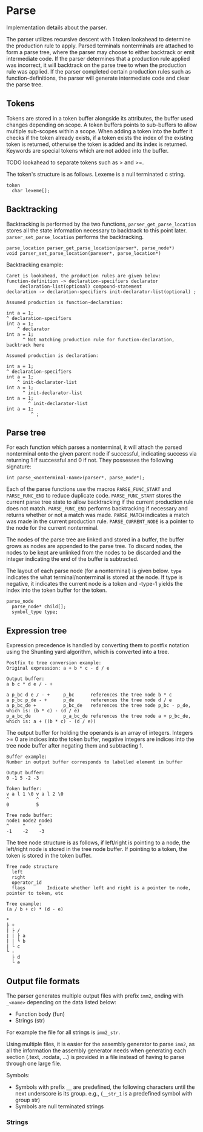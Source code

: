 # Parse

Implementation details about the parser.

The parser utilizes recursive descent with 1 token lookahead to determine the production rule to apply. Parsed terminals nonterminals are attached to form a parse tree, where the parser may choose to either backtrack or emit intermediate code. If the parser determines that a production rule applied was incorrect, it will backtrack on the parse tree to when the production rule was applied. If the parser completed certain production rules such as function-definitions, the parser will generate intermediate code and clear the parse tree.

## Tokens

Tokens are stored in a token buffer alongside its attributes, the buffer used changes depending on scope. A token buffers points to sub-buffers to allow multiple sub-scopes within a scope. When adding a token into the buffer it checks if the token already exists, if a token exists the index of the existing token is returned, otherwise the token is added and its index is returned. Keywords are special tokens which are not added into the buffer.

TODO lookahead to separate tokens such as > and >=.

The token's structure is as follows. Lexeme is a null terminated c string.

```
token
  char lexeme[];
```

## Backtracking

Backtracking is performed by the two functions, `parser_get_parse_location` stores all the state information necessary to backtrack to this point later. `parser_set_parse_location` performs the backtracking.

```
parse_location parser_get_parse_location(parser*, parse_node*)
void parser_set_parse_location(pareser*, parse_location*)
```

Backtracking example:

```
Caret is lookahead, the production rules are given below:
function-definition -> declaration-specifiers declarator
     declaration-list(optional) compound-statement
declaration -> declaration-specifiers init-declarator-list(optional) ;

Assumed production is function-declaration:

int a = 1;
^ declaration-specifiers
int a = 1;
    ^ declarator
int a = 1;
      ^ Not matching production rule for function-declaration, backtrack here

Assumed production is declaration:

int a = 1;
^ declaration-specifiers
int a = 1;
    ^ init-declarator-list
int a = 1;
      ^ init-declarator-list
int a = 1;
        ^ init-declarator-list
int a = 1;
         ^ ;
```

## Parse tree

For each function which parses a nonterminal, it will attach the parsed nonterminal onto the given parent node if successful, indicating success via returning 1 if successful and 0 if not. They possesses the following signature:

```
int parse_<nonterminal-name>(parser*, parse_node*);
```

Each of the parse functions use the macros `PARSE_FUNC_START` and `PARSE_FUNC_END` to reduce duplicate code. `PARSE_FUNC_START` stores the current parse tree state to allow backtracking if the current production rule does not match. `PARSE_FUNC_END` performs backtracking if necessary and returns whether or not a match was made. `PARSE_MATCH` indicates a match was made in the current production rule. `PARSE_CURRENT_NODE` is a pointer to the node for the current nonterminal.

The nodes of the parse tree are linked and stored in a buffer, the buffer grows as nodes are appended to the parse tree. To discard nodes, the nodes to be kept are unlinked from the nodes to be discarded and the integer indicating the end of the buffer is subtracted.

The layout of each parse node (for a nonterminal) is given below. `type` indicates the what terminal/nonterminal is stored at the node. If type is negative, it indicates the current node is a token and -type-1 yields the index into the token buffer for the token.

```
parse_node
  parse_node* child[];
  symbol_type type;
```

## Expression tree

Expression precedence is handled by converting them to postfix notation using the Shunting yard algorithm, which is converted into a tree.

```
Postfix to tree conversion example:
Original expression: a + b * c - d / e

Output buffer:
a b c * d e / - +

a p_bc d e / - +     p_bc      references the tree node b * c
a p_bc p_de - +      p_de      references the tree node d / e
a p_bc_de +          p_bc_de   references the tree node p_bc - p_de, which is: (b * c) - (d / e)
p_a_bc_de            p_a_bc_de references the tree node a + p_bc_de, which is: a + ((b * c) - (d / e))
```

The output buffer for holding the operands is an array of integers. Integers \>= 0 are indices into the token buffer, negative integers are indices into the tree node buffer after negating them and subtracting 1.

```
Buffer example:
Number in output buffer corresponds to labelled element in buffer

Output buffer:
0 -1 5 -2 -3

Token buffer:
v a l 1 \0 v a l 2 \0
^          ^
0          5

Tree node buffer:
node1 node2 node3
^     ^     ^
-1    -2    -3
```

The tree node structure is as follows, if left/right is pointing to a node, the left/right node is stored in the tree node buffer. If pointing to a token, the token is stored in the token buffer.

```
Tree node structure
  left
  right
  operator_id
  flags        Indicate whether left and right is a pointer to node, pointer to token, etc
```

```
Tree example:
(a / b + c) * (d - e)

*
├ +
| ├ /
| | ├ a
| | └ b
| └ c
└ -
  ├ d
  └ e
```

## Output file formats

The parser generates multiple output files with prefix `imm2`, ending with `_<name>` depending on the data listed below:

- Function body (fun)
- Strings (str)

For example the file for all strings is `imm2_str`.

Using multiple files, it is easier for the assembly generator to parse `imm2`, as all the information the assembly generator needs when generating each section (.text, .rodata, ...) is provided in a file instead of having to parse through one large file.

Symbols:

- Symbols with prefix `__` are predefined, the following characters until the next underscore is its group. e.g., (`__str_1` is a predefined symbol with group str)
- Symbols are null terminated strings

### Strings

